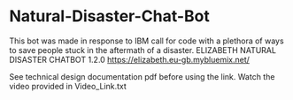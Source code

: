 # Natural-Disaster-Chat-Bot
This bot was made in response to IBM call for code with a plethora of ways to save people stuck in the aftermath of a disaster.
ELIZABETH NATURAL DISASTER CHATBOT 
	 	 	 	 	 	1.2.0 
    https://elizabeth.eu-gb.mybluemix.net/ 
 	 	 	 
 	 
See technical design documentation pdf before using the link.
Watch the video provided in Video_Link.txt
